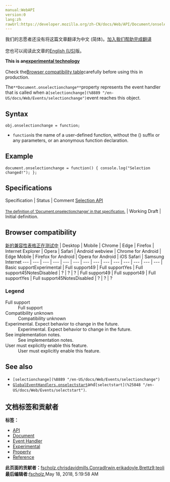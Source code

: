 ```yaml
---
manual:WebAPI
version:0
lang:zh
rawUrl:https://developer.mozilla.org/zh-CN/docs/Web/API/Document/onselectionchange
---
```




<bdi>我们的志愿者还没有将这篇文章翻译为<bdi>中文 (简体)</bdi>。[加入我们帮助完成翻译](%25844 "")<br></br>您也可以阅读此文章的[English (US)](%25845 "")版。</bdi>






**This is an[experimental technology](%3404 "")**<br></br>Check the[Browser compatibility table](%25846 "")carefully before using this in production.





The`**Document.onselectionchange**`property represents the event handler that is called when a`[selectionchange](%8889 "/en-US/docs/Web/Events/selectionchange")`event reaches this object.


## Syntax<a name="Syntax"></a>

```
obj.onselectionchange = function;

```

* `function`is the name of a user-defined function, without the () suffix or any parameters, or an anonymous function declaration.

## Example<a name="Example"></a>

```
document.onselectionchange = function() { console.log("Selection changed!"); };
```

## Specifications<a name="Specifications"></a>
Specification | Status | Comment 
[Selection API<br></br><small>The definition of &#39;Document.onselectionchange&#39; in that specification.</small>](%25847 "") | Working Draft | Initial definition. 


## Browser compatibility<a name="Browser_compatibility"></a>
[新的兼容性表格正在测试中<i></i>](%3360 "")
 | <abbr>Desktop<i></i></abbr> | <abbr>Mobile<i></i></abbr> 
 | <abbr>Chrome<i></i></abbr> | <abbr>Edge<i></i></abbr> | <abbr>Firefox<i></i></abbr> | <abbr>Internet Explorer<i></i></abbr> | <abbr>Opera<i></i></abbr> | <abbr>Safari<i></i></abbr> | <abbr>Android webview<i></i></abbr> | <abbr>Chrome for Android<i></i></abbr> | <abbr>Edge Mobile<i></i></abbr> | <abbr>Firefox for Android<i></i></abbr> | <abbr>Opera for Android<i></i></abbr> | <abbr>iOS Safari<i></i></abbr> | <abbr>Samsung Internet<i></i></abbr> 
 ---  |  ---  |  ---  |  ---  |  ---  |  ---  |  ---  |  ---  |  ---  |  ---  |  ---  |  ---  |  ---  |  ---  | 
Basic support<abbr>Experimental<i></i></abbr> | <abbr>Full support</abbr>49 | <abbr>Full support</abbr>Yes | <abbr>Full support</abbr>45<abbr>Notes<i></i></abbr><abbr>Disabled<i></i></abbr> | <abbr>?</abbr> | <abbr>?</abbr> | <abbr>?</abbr> | <abbr>Full support</abbr>49 | <abbr>Full support</abbr>49 | <abbr>Full support</abbr>Yes | <abbr>Full support</abbr>45<abbr>Notes<i></i></abbr><abbr>Disabled<i></i></abbr> | <abbr>?</abbr> | <abbr>?</abbr> | <abbr>?</abbr> 


### Legend<a name="Legend"></a>
<dl><dt id=''><abbr>Full support</abbr></dt><dd>Full support</dd><dt id=''><abbr>Compatibility unknown</abbr></dt><dd>Compatibility unknown</dd><dt id=''><abbr>Experimental. Expect behavior to change in the future.<i></i></abbr></dt><dd>Experimental. Expect behavior to change in the future.</dd><dt id=''><abbr>See implementation notes.<i></i></abbr></dt><dd>See implementation notes.</dd><dt id=''><abbr>User must explicitly enable this feature.<i></i></abbr></dt><dd>User must explicitly enable this feature.</dd></dl>

## See also<a name="See_also"></a>

* `[selectionchange](%8889 "/en-US/docs/Web/Events/selectionchange")`
* [`GlobalEventHandlers.onselectstart`](%8887 "The GlobalEventHandlers.onselectstart property represents the event handler that is called when a selectstart event reaches this object, i.e. when the user starts to make a new text selection on a web page.")and`[selectstart](%25848 "/en-US/docs/Web/Events/selectstart")`.



## 文档标签和贡献者
**标签：**
* [API](%50 "")
* [Document](%9538 "")
* [Event Handler](%22621 "")
* [Experimental](%3379 "")
* [Property](%14490 "")
* [Reference](%3381 "")

**此页面的贡献者：**[fscholz](%60 ""),[chrisdavidmills](%3495 ""),[ConradIrwin](%25849 ""),[erikadoyle](%3894 ""),[Brettz9](%5522 ""),[teoli](%160 "")
**最后编辑者:**[fscholz](%60 ""),<time>May 18, 2018, 5:19:58 AM</time>


